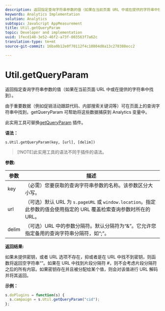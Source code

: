 ```yaml
---
description: 返回指定查询字符串参数的值（如果在当前页面 URL 中或在提供的字符串中找到）。
keywords: Analytics Implementation
solution: Analytics
subtopic: JavaScript AppMeasurement
title: Util.getQueryParam
topic: Developer and implementation
uuid: 1fecd148-3e52-46f2-a73f-003563f7a62c
translation-type: tm+mt
source-git-commit: 16ba0b12e0f70112f4c10804d0a13c278388ecc2

---
```



# Util.getQueryParam

返回指定查询字符串参数的值（如果在当前页面 URL 中或在提供的字符串中找到）。

由于重要数据（例如促销活动跟踪代码、内部搜索关键词等）可在页面上的查询字符串中找到，getQueryParam 可帮助将这些数据捕获到 Analytics 变量中。

此实用工具可替换[getQueryParam](/help/implement/js-implementation/plugins/getqueryparam.md) 插件。

**语法：**

```
s.Util.getQueryParam(key, [url], [delim])
```

> [!NOTE]此实用工具的语法不同于插件的语法。

**参数:**

| 参数 | 描述 |
|---|---|
| key | （必需）您要获取的查询字符串参数的名称。该参数区分大小写。 |
| url | （可选）默认 URL 为 `s.pageURL` 或 `window.location`。指定此参数的值会使用指定的 URL 覆盖检索查询参数时所在的 URL。 |
| delim | （可选）URL 中的参数分隔符。默认分隔符为“&amp;”。它允许您指定备用的查询字符串分隔符，如“;”。 |

**返回结果:**

如果未提供密钥，或者 URL 选项不存在，抑或者是在 URL 中找不到密钥，则函数将返回空字符串“”。如果在 URL 中找到片段分隔符 #，则不会考虑片段分隔符之后的所有内容。如果密钥存在并且被分配给某个值，则会对该值进行 URL 解码并将其返回。

**示例：**

```js
s.doPlugins = function(s) { 
  s.campaign = s.Util.getQueryParam("cid"); 
};
```

